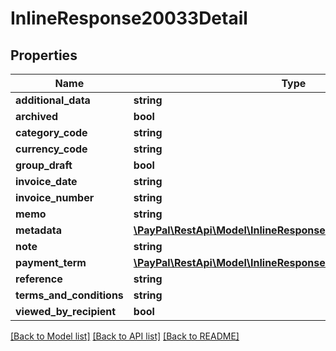 # InlineResponse20033Detail

## Properties
Name | Type | Description | Notes
------------ | ------------- | ------------- | -------------
**additional_data** | **string** |  | [optional] 
**archived** | **bool** |  | [optional] 
**category_code** | **string** |  | [optional] 
**currency_code** | **string** |  | [optional] 
**group_draft** | **bool** |  | [optional] 
**invoice_date** | **string** |  | [optional] 
**invoice_number** | **string** |  | [optional] 
**memo** | **string** |  | [optional] 
**metadata** | [**\PayPal\RestApi\Model\InlineResponse20033DetailMetadata**](InlineResponse20033DetailMetadata.md) |  | [optional] 
**note** | **string** |  | [optional] 
**payment_term** | [**\PayPal\RestApi\Model\InlineResponse20033DetailPaymentTerm**](InlineResponse20033DetailPaymentTerm.md) |  | [optional] 
**reference** | **string** |  | [optional] 
**terms_and_conditions** | **string** |  | [optional] 
**viewed_by_recipient** | **bool** |  | [optional] 

[[Back to Model list]](../README.md#documentation-for-models) [[Back to API list]](../README.md#documentation-for-api-endpoints) [[Back to README]](../README.md)


